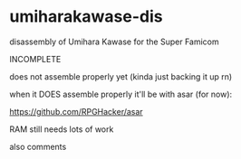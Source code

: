 # umiharakawase-dis
disassembly of Umihara Kawase for the Super Famicom

INCOMPLETE

does not assemble properly yet (kinda just backing it up rn)


when it DOES assemble properly it'll be with asar (for now):

https://github.com/RPGHacker/asar


RAM still needs lots of work

also comments
